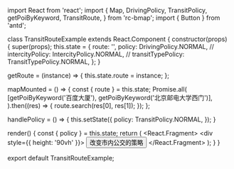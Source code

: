 import React from 'react';
import {
  Map,
  DrivingPolicy,
  TransitPolicy,
  getPoiByKeyword,
  TransitRoute,
} from 'rc-bmap';
import { Button } from 'antd';

class TransitRouteExample extends React.Component {
  constructor(props) {
    super(props);
    this.state = {
      route: '',
      policy: DrivingPolicy.NORMAL,
      // intercityPolicy: IntercityPolicy.NORMAL,
      // transitTypePolicy: TransitTypePolicy.NORMAL,
    };
  }

  getRoute = (instance) => {
    this.state.route = instance;
  };

  mapMounted = () => {
    const { route } = this.state;
    Promise.all(
      [getPoiByKeyword('百度大厦'), getPoiByKeyword('北京邮电大学西门')],
    ).then((res) => {
      route.search(res[0], res[1]);
    });
  };

  handlePolicy = () => {
    this.setState({
      policy: TransitPolicy.NORMAL,
    });
  }

  render() {
    const { policy } = this.state;
    return (
      <React.Fragment>
        <div style={{ height: '90vh' }}>
          <Map
            ak="dbLUj1nQTvDvKXkov5fhnH5HIE88RUEO"
            scrollWheelZoom
            mapMounted={this.mapMounted}
          >
            <TransitRoute
              getInstance={this.getRoute}
              showInMap
              policy={policy}
            />
          </Map>
        </div>
        <Button onClick={this.handlePolicy}>改变市内公交的策略</Button>
      </React.Fragment>
    );
  }
}


export default TransitRouteExample;
